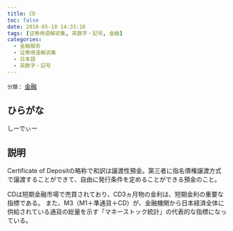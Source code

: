 ```yaml
---
title: CD
toc: false
date: 2018-05-18 14:33:10
tags: [证券用语解说集, 英数字・記号, 金融]
categories:
  - 金融服务
  - 证券用语解说集
  - 日本語
  - 英数字・記号
---
```


`分類：` [金融](/tags/金融/)

## ひらがな

しーでぃー

## 説明

Certificate of Depositの略称で和訳は譲渡性預金。第三者に指名債権譲渡方式で譲渡することができて、自由に発行条件を定めることができる預金のこと。

CDは短期金融市場で売買されており、CD3ヵ月物の金利は、短期金利の重要な指標である。 また、M3（M1＋準通貨＋CD）が、金融機関から日本経済全体に供給されている通貨の総量を示す「マネーストック統計」の代表的な指標になっている。
